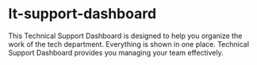 # It-support-dashboard
This Technical Support Dashboard is designed to help you organize the work of the tech department. Everything is shown in one place. Technical Support Dashboard provides you managing your team effectively.

